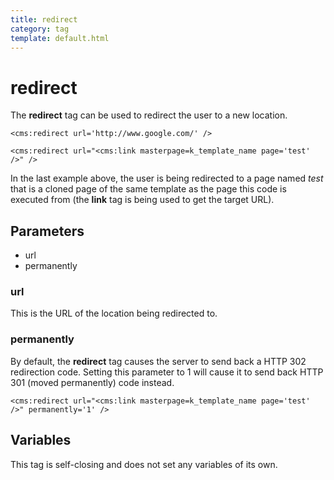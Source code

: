 ```yaml
---
title: redirect
category: tag
template: default.html
---
```


# redirect

The **redirect** tag can be used to redirect the user to a new location.

```
<cms:redirect url='http://www.google.com/' />
```

```
<cms:redirect url="<cms:link masterpage=k_template_name page='test' />" />
```

In the last example above, the user is being redirected to a page named _test_ that is a cloned page of the same template as the page this code is executed from (the **link** tag is being used to get the target URL).

## Parameters

*   url
*   permanently

### url

This is the URL of the location being redirected to.

### permanently

By default, the **redirect** tag causes the server to send back a HTTP 302 redirection code. Setting this parameter to 1 will cause it to send back HTTP 301 (moved permanently) code instead.

```
<cms:redirect url="<cms:link masterpage=k_template_name page='test' />" permanently='1' />
```

## Variables

This tag is self-closing and does not set any variables of its own.
